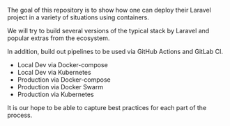 The goal of this repository is to show how one can deploy their Laravel project in a variety of situations using containers.

We will try to build several versions of the typical stack by Laravel and popular extras from the ecosystem.

In addition, build out pipelines to be used via GitHub Actions and GitLab CI.

* Local Dev via Docker-compose
* Local Dev via Kubernetes
* Production via Docker-compose
* Production via Docker Swarm
* Production via Kubernetes

It is our hope to be able to capture best practices for each part of the process.